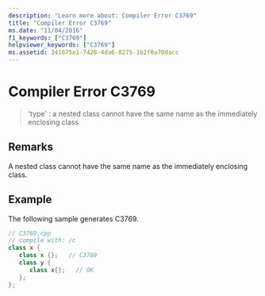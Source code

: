 ```yaml
---
description: "Learn more about: Compiler Error C3769"
title: "Compiler Error C3769"
ms.date: "11/04/2016"
f1_keywords: ["C3769"]
helpviewer_keywords: ["C3769"]
ms.assetid: 341675e1-7428-4da6-8275-1b2f0a70dacc
---
```

# Compiler Error C3769

> 'type' : a nested class cannot have the same name as the immediately enclosing class

## Remarks

A nested class cannot have the same name as the immediately enclosing class.

## Example

The following sample generates C3769.

```cpp
// C3769.cpp
// compile with: /c
class x {
   class x {};   // C3769
   class y {
      class x{};   // OK
   };
};
```
